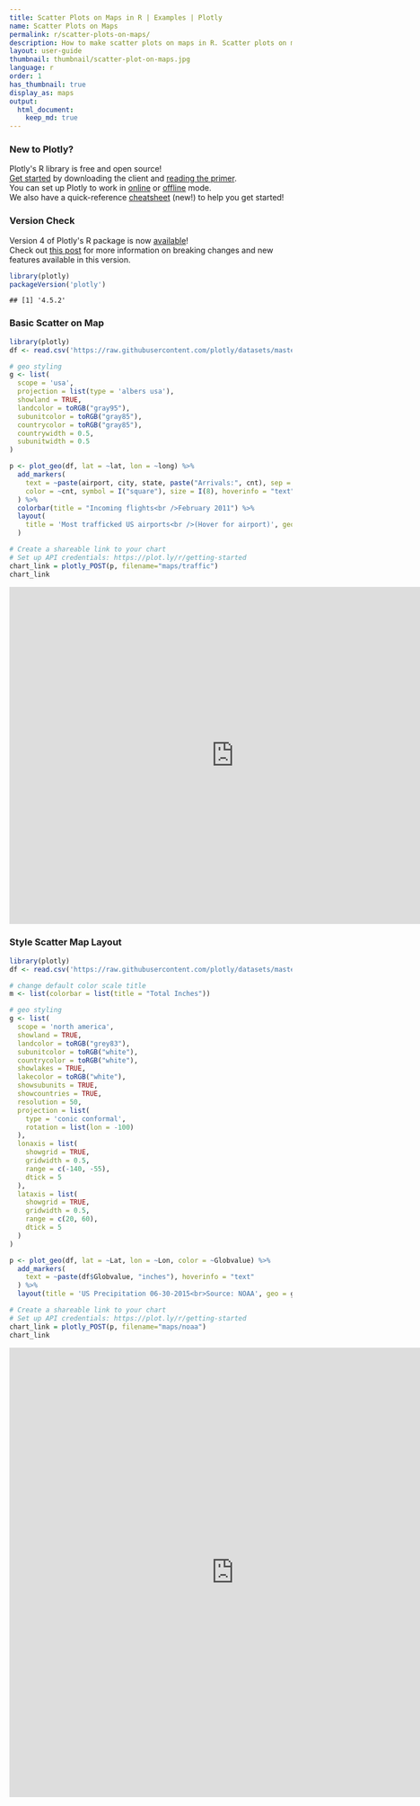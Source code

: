 ```yaml
---
title: Scatter Plots on Maps in R | Examples | Plotly
name: Scatter Plots on Maps
permalink: r/scatter-plots-on-maps/
description: How to make scatter plots on maps in R. Scatter plots on maps highlight geographic areas and can be colored by value.
layout: user-guide
thumbnail: thumbnail/scatter-plot-on-maps.jpg
language: r
order: 1
has_thumbnail: true
display_as: maps
output:
  html_document:
    keep_md: true
---
```



### New to Plotly?

Plotly's R library is free and open source!<br>
[Get started](https://plot.ly/r/getting-started/) by downloading the client and [reading the primer](https://plot.ly/r/getting-started/).<br>
You can set up Plotly to work in [online](https://plot.ly/r/getting-started/#hosting-graphs-in-your-online-plotly-account) or [offline](https://plot.ly/r/offline/) mode.<br>
We also have a quick-reference [cheatsheet](https://images.plot.ly/plotly-documentation/images/r_cheat_sheet.pdf) (new!) to help you get started!

### Version Check

Version 4 of Plotly's R package is now [available](https://plot.ly/r/getting-started/#installation)!<br>
Check out [this post](http://moderndata.plot.ly/upgrading-to-plotly-4-0-and-above/) for more information on breaking changes and new features available in this version.

```r
library(plotly)
packageVersion('plotly')
```

```
## [1] '4.5.2'
```

### Basic Scatter on Map


```r
library(plotly)
df <- read.csv('https://raw.githubusercontent.com/plotly/datasets/master/2011_february_us_airport_traffic.csv')

# geo styling
g <- list(
  scope = 'usa',
  projection = list(type = 'albers usa'),
  showland = TRUE,
  landcolor = toRGB("gray95"),
  subunitcolor = toRGB("gray85"),
  countrycolor = toRGB("gray85"),
  countrywidth = 0.5,
  subunitwidth = 0.5
)

p <- plot_geo(df, lat = ~lat, lon = ~long) %>%
  add_markers(
    text = ~paste(airport, city, state, paste("Arrivals:", cnt), sep = "<br />"),
    color = ~cnt, symbol = I("square"), size = I(8), hoverinfo = "text"
  ) %>%
  colorbar(title = "Incoming flights<br />February 2011") %>%
  layout(
    title = 'Most trafficked US airports<br />(Hover for airport)', geo = g
  )

# Create a shareable link to your chart
# Set up API credentials: https://plot.ly/r/getting-started
chart_link = plotly_POST(p, filename="maps/traffic")
chart_link
```

<iframe src="https://plot.ly/~RPlotBot/3160.embed" width="800" height="600" id="igraph" scrolling="no" seamless="seamless" frameBorder="0"> </iframe>

### Style Scatter Map Layout


```r
library(plotly)
df <- read.csv('https://raw.githubusercontent.com/plotly/datasets/master/2015_06_30_precipitation.csv')

# change default color scale title
m <- list(colorbar = list(title = "Total Inches"))

# geo styling
g <- list(
  scope = 'north america',
  showland = TRUE,
  landcolor = toRGB("grey83"),
  subunitcolor = toRGB("white"),
  countrycolor = toRGB("white"),
  showlakes = TRUE,
  lakecolor = toRGB("white"),
  showsubunits = TRUE,
  showcountries = TRUE,
  resolution = 50,
  projection = list(
    type = 'conic conformal',
    rotation = list(lon = -100)
  ),
  lonaxis = list(
    showgrid = TRUE,
    gridwidth = 0.5,
    range = c(-140, -55),
    dtick = 5
  ),
  lataxis = list(
    showgrid = TRUE,
    gridwidth = 0.5,
    range = c(20, 60),
    dtick = 5
  )
)

p <- plot_geo(df, lat = ~Lat, lon = ~Lon, color = ~Globvalue) %>%
  add_markers(
    text = ~paste(df$Globvalue, "inches"), hoverinfo = "text"
  ) %>%
  layout(title = 'US Precipitation 06-30-2015<br>Source: NOAA', geo = g)

# Create a shareable link to your chart
# Set up API credentials: https://plot.ly/r/getting-started
chart_link = plotly_POST(p, filename="maps/noaa")
chart_link
```

<iframe src="https://plot.ly/~RPlotBot/3162.embed" width="800" height="800" id="igraph" scrolling="no" seamless="seamless" frameBorder="0"> </iframe>
